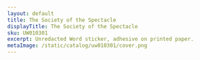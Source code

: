 ```yaml
---
layout: default
title: The Society of the Spectacle
displayTitle: The Society of the Spectacle
sku: UW010301
excerpt: Unredacted Word sticker, adhesive on printed paper.
metaImage: /static/catalog/uw010301/cover.png
---
```



